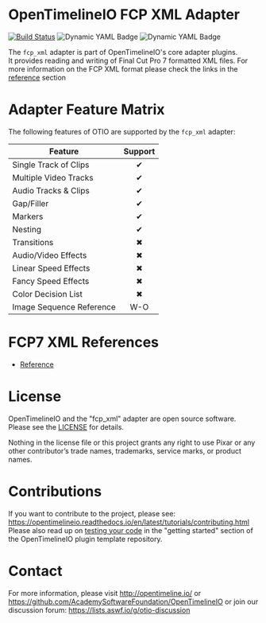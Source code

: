 # OpenTimelineIO FCP XML Adapter
[![Build Status](https://github.com/OpenTimelineIO/otio-fcp-adapter/actions/workflows/ci.yaml/badge.svg)](https://github.com/OpenTimelineIO/otio-fcp-adapter/actions/workflows/ci.yaml)
![Dynamic YAML Badge](https://img.shields.io/badge/dynamic/yaml?url=https%3A%2F%2Fraw.githubusercontent.com%2FOpenTimelineIO%2Fotio-fcp-adapter%2Fmain%2F.github%2Fworkflows%2Fci.yaml&query=%24.jobs%5B%22test-plugin%22%5D.strategy.matrix%5B%22otio-version%22%5D&label=OpenTimelineIO)
![Dynamic YAML Badge](https://img.shields.io/badge/dynamic/yaml?url=https%3A%2F%2Fraw.githubusercontent.com%2FOpenTimelineIO%2Fotio-fcp-adapter%2Fmain%2F.github%2Fworkflows%2Fci.yaml&query=%24.jobs%5B%22test-plugin%22%5D.strategy.matrix%5B%22python-version%22%5D&label=Python)

The `fcp_xml` adapter is part of OpenTimelineIO's core adapter plugins.  
It provides reading and writing of Final Cut Pro 7 formatted XML files. 
For more information on the FCP XML format please check the links in the 
[reference](#fcp7-xml-references) section 

# Adapter Feature Matrix

The following features of OTIO are supported by the `fcp_xml` adapter:

|Feature                  | Support |
|-------------------------|:-------:|
|Single Track of Clips    | ✔       |
|Multiple Video Tracks    | ✔       |
|Audio Tracks & Clips     | ✔       |
|Gap/Filler               | ✔       |
|Markers                  | ✔       |
|Nesting                  | ✔       |
|Transitions              | ✖       |
|Audio/Video Effects      | ✖       |
|Linear Speed Effects     | ✖       |
|Fancy Speed Effects      | ✖       |
|Color Decision List      | ✖       |
|Image Sequence Reference | W-O     |


# FCP7 XML References

- [Reference](https://developer.apple.com/library/archive/documentation/AppleApplications/Reference/FinalCutPro_XML/AboutThisDoc/AboutThisDoc.html#//apple_ref/doc/uid/TP30001152-TPXREF101)


# License
OpenTimelineIO and the "fcp_xml" adapter are open source software. 
Please see the [LICENSE](LICENSE) for details.

Nothing in the license file or this project grants any right to use Pixar or 
any other contributor’s trade names, trademarks, service marks, or product names.


# Contributions

If you want to contribute to the project, 
please see: https://opentimelineio.readthedocs.io/en/latest/tutorials/contributing.html  
Please also read up on [testing your code](https://github.com/OpenTimelineIO/otio-plugin-template#testing-your-plugin-during-development) 
in the "getting started" section of the OpenTimelineIO plugin template repository.

# Contact

For more information, please visit http://opentimeline.io/
or https://github.com/AcademySoftwareFoundation/OpenTimelineIO
or join our discussion forum: https://lists.aswf.io/g/otio-discussion
